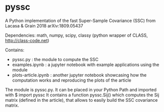 # pyssc
A Python implementation of the fast Super-Sample Covariance (SSC) from Lacasa & Grain 2018 arXiv:1809.05437

Dependencies: math, numpy, scipy, classy (python wrapper of CLASS, http://class-code.net)

Contains:
- pyssc.py : the module to compute the SSC
- examples.ipynb : a jupyter notebook with example applications using the module
- plots-article.ipynb : another jupyter notebook showcasing how the computation works and reproducing the plots of the article 

The module is pyssc.py.
It can be placed in your Python Path and imported with
$ import pyssc
It contains a function pyssc.Sij() which computes the Sij matrix (defined in the article), that allows to easily build the SSC covariance matrix.

